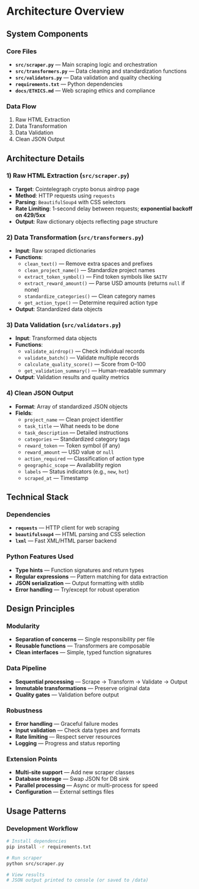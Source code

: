 # Architecture Overview

## System Components

### Core Files
- **`src/scraper.py`** — Main scraping logic and orchestration  
- **`src/transformers.py`** — Data cleaning and standardization functions  
- **`src/validators.py`** — Data validation and quality checking  
- **`requirements.txt`** — Python dependencies  
- **`docs/ETHICS.md`** — Web scraping ethics and compliance

### Data Flow
1. Raw HTML Extraction  
2. Data Transformation  
3. Data Validation  
4. Clean JSON Output


## Architecture Details

### 1) Raw HTML Extraction (`src/scraper.py`)
- **Target**: Cointelegraph crypto bonus airdrop page  
- **Method**: HTTP requests using `requests`  
- **Parsing**: `BeautifulSoup4` with CSS selectors  
- **Rate Limiting**: 1-second delay between requests; **exponential backoff on 429/5xx**  
- **Output**: Raw dictionary objects reflecting page structure

### 2) Data Transformation (`src/transformers.py`)
- **Input**: Raw scraped dictionaries  
- **Functions**:
  - `clean_text()` — Remove extra spaces and prefixes
  - `clean_project_name()` — Standardize project names
  - `extract_token_symbol()` — Find token symbols like `$AITV`
  - `extract_reward_amount()` — Parse USD amounts (returns `null` if none)
  - `standardize_categories()` — Clean category names
  - `get_action_type()` — Determine required action type
- **Output**: Standardized data objects

### 3) Data Validation (`src/validators.py`)
- **Input**: Transformed data objects  
- **Functions**:
  - `validate_airdrop()` — Check individual records
  - `validate_batch()` — Validate multiple records
  - `calculate_quality_score()` — Score from 0–100
  - `get_validation_summary()` — Human-readable summary
- **Output**: Validation results and quality metrics

### 4) Clean JSON Output
- **Format**: Array of standardized JSON objects  
- **Fields**:
  - `project_name` — Clean project identifier
  - `task_title` — What needs to be done
  - `task_description` — Detailed instructions
  - `categories` — Standardized category tags
  - `reward_token` — Token symbol (if any)
  - `reward_amount` — USD value or `null`
  - `action_required` — Classification of action type
  - `geographic_scope` — Availability region
  - `labels` — Status indicators (e.g., `new`, `hot`)
  - `scraped_at` — Timestamp

## Technical Stack

### Dependencies
- **`requests`** — HTTP client for web scraping  
- **`beautifulsoup4`** — HTML parsing and CSS selection  
- **`lxml`** — Fast XML/HTML parser backend

### Python Features Used
- **Type hints** — Function signatures and return types  
- **Regular expressions** — Pattern matching for data extraction  
- **JSON serialization** — Output formatting with stdlib  
- **Error handling** — Try/except for robust operation

## Design Principles

### Modularity
- **Separation of concerns** — Single responsibility per file  
- **Reusable functions** — Transformers are composable  
- **Clean interfaces** — Simple, typed function signatures

### Data Pipeline
- **Sequential processing** — Scrape → Transform → Validate → Output  
- **Immutable transformations** — Preserve original data  
- **Quality gates** — Validation before output

### Robustness
- **Error handling** — Graceful failure modes  
- **Input validation** — Check data types and formats  
- **Rate limiting** — Respect server resources  
- **Logging** — Progress and status reporting

### Extension Points
- **Multi-site support** — Add new scraper classes  
- **Database storage** — Swap JSON for DB sink  
- **Parallel processing** — Async or multi-process for speed  
- **Configuration** — External settings files

## Usage Patterns

### Development Workflow
```bash
# Install dependencies
pip install -r requirements.txt

# Run scraper
python src/scraper.py

# View results
# JSON output printed to console (or saved to /data)
```
